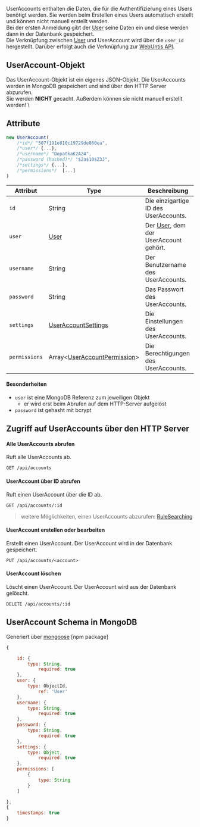 UserAccounts enthalten die Daten, die für die Authentifizierung eines Users benötigt werden. Sie werden beim Erstellen eines Users automatisch erstellt und können nicht manuell erstellt werden. \
Bei der ersten Anmeldung gibt der [User](https://github.com/Academi-fy/backend/wiki/User) seine Daten ein und diese werden dann in der Datenbank gespeichert. \
Die Verknüpfung zwischen [User](https://github.com/Academi-fy/backend/wiki/User) und UserAccount wird über die `user_id` hergestellt. Darüber erfolgt auch die Verknüpfung zur [WebUntis API](https://help.untis.at/hc/de/articles/4886785534354-API-documentation-for-integration-partners).

## UserAccount-Objekt

Das UserAccount-Objekt ist ein eigenes JSON-Objekt. Die UserAccounts werden in MongoDB gespeichert und sind über den HTTP Server abzurufen. \
Sie werden **NICHT** gecacht. Außerdem können sie nicht manuell erstellt werden! \

## Attribute

```javascript
new UserAccount(
    /*id*/ "507f191e810c19729de860ea",
    /*user*/ {...},
    /*username*/ "DopatkaK2A24",
    /*password (hashed)*/ "$2a$10$Z3J",
    /*settings*/ {...},
    /*permissions*/  [...]
)
```

| Attribut      | Type                                                                                             | Beschreibung                                                                             |
|---------------|--------------------------------------------------------------------------------------------------|------------------------------------------------------------------------------------------|
| `id`          | String                                                                                           | Die einzigartige ID des UserAccounts.                                                    |
| `user`        | [User](https://github.com/Academi-fy/backend/wiki/User)                                          | Der [User](https://github.com/Academi-fy/backend/wiki/User), dem der UserAccount gehört. |
| `username`    | String                                                                                           | Der Benutzername des UserAccounts.                                                       |
| `password`    | String                                                                                           | Das Passwort des UserAccounts.                                                           |
| `settings`    | [UserAccountSettings](https://github.com/Academi-fy/backend/wiki/UserAccountSettings)            | Die Einstellungen des UserAccounts.                                                      |
| `permissions` | Array<[UserAccountPermission](https://github.com/Academi-fy/backend/wiki/UserAccountPermission)> | Die Berechtigungen des UserAccounts.                                                     |

#### Besonderheiten

- `user` ist eine MongoDB Referenz zum jeweiligen Objekt
  - er wird erst beim Abrufen auf dem HTTP-Server aufgelöst
- `password` ist gehasht mit bcrypt

## Zugriff auf UserAccounts über den HTTP Server

#### Alle UserAccounts abrufen

Ruft alle UserAccounts ab.

``` http request
GET /api/accounts
```              

#### UserAccount über ID abrufen

Ruft einen UserAccount über die ID ab.

``` http request
GET /api/accounts/:id
```

> weitere Möglichkeiten, einen UserAccounts abzurufen: [RuleSearching](https://github.com/Academi-fy/backend/wiki/RuleSearching)

#### UserAccount erstellen oder bearbeiten

Erstellt einen UserAccount. Der UserAccount wird in der Datenbank gespeichert.

``` http request
PUT /api/accounts/<account>
```

#### UserAccount löschen

Löscht einen UserAccount. Der UserAccount wird aus der Datenbank gelöscht.

```http request
DELETE /api/accounts/:id
```

## UserAccount Schema in MongoDB

Generiert über [mongoose](https://mongoosejs.com/docs/guide.html) [npm package]

```javascript
{

    id: {
        type: String,
            required: true
    },
    user: {
        type: ObjectId,
            ref: 'User'
    },
    username: {
        type: String,
            required: true
    },
    password: {
        type: String,
            required: true
    },
    settings: {
        type: Object,
            required: true
    },
    permissions: [
        {
            type: String
        }
    ]

},
{
    timestamps: true
}
```